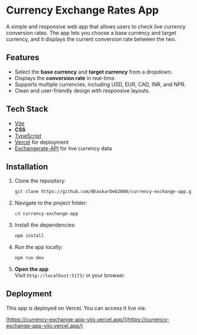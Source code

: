 # Currency Exchange Rates App

A simple and responsive web app that allows users to check live currency conversion rates. The app lets you choose a base currency and target currency, and it displays the current conversion rate between the two.

## Features

- Select the **base currency** and **target currency** from a dropdown.
- Displays the **conversion rate** in real-time.
- Supports multiple currencies, including USD, EUR, CAD, INR, and NPR.
- Clean and user-friendly design with responsive layouts.

## Tech Stack

- [Vite](https://vite.dev/)
- **CSS**
- [TypeScript](https://www.typescriptlang.org/)
- [Vercel](https://vercel.com/) for deployment
- [Exchangerate-API](https://app.exchangerate-api.com/sign-up) for live currency data

## Installation

1. Clone the repository:

   ```bash
   git clone https://github.com/BhaskarDeb2000/currency-exchange-app.git
   ```

2. Navigate to the project folder:

   ```bash
   cd currency-exchange-app
   ```

3. Install the dependencies:

   ```bash
   npm install
   ```

4. Run the app locally:

   ```bash
   npm run dev
   ```

5. **Open the app**  
   Visit `http://localhost:5173/` in your browser.

## Deployment

This app is deployed on Vercel. You can access it live via:

[https://currency-exchange-app-viio.vercel.app/](https://currency-exchange-app-viio.vercel.app/)
